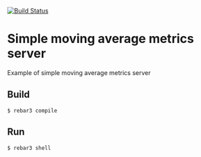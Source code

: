 [![Build Status](https://travis-ci.org/egobrain/metrics.png?branch=master)](https://travis-ci.org/egobrain/metrics)

Simple moving average metrics server
=====

Example of simple moving average metrics server

Build
-----

    $ rebar3 compile

Run
-----
    $ rebar3 shell
